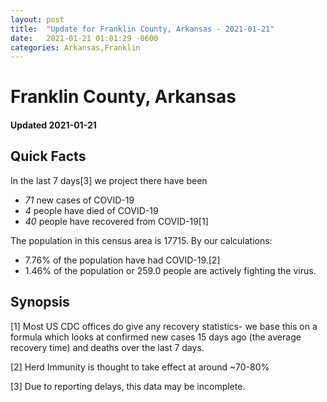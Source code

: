 ```yaml
---
layout: post
title:  "Update for Franklin County, Arkansas - 2021-01-21"
date:   2021-01-21 01:01:29 -0600
categories: Arkansas,Franklin
---
```


# Franklin County, Arkansas
#### Updated 2021-01-21

## Quick Facts

In the last 7 days[3] we project there have been
- *71* new cases of COVID-19
- *4* people have died of COVID-19
- *40* people have recovered from COVID-19[1]

The population in this census area is 17715. By our calculations:
- 7.76% of the population have had COVID-19.[2]
- 1.46% of the population or 259.0 people are actively fighting the virus.

## Synopsis




[1] Most US CDC offices do give any recovery statistics- we base this on a formula which looks at confirmed new cases
15 days ago (the average recovery time) and deaths over the last 7 days.

[2] Herd Immunity is thought to take effect at around ~70-80%

[3] Due to reporting delays, this data may be incomplete.
 
    